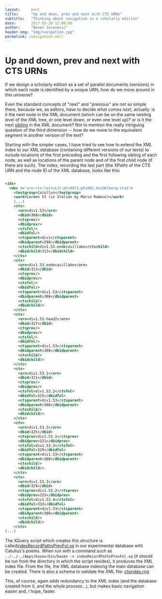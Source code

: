 ```yaml
---
layout:     post
title:      "Up and down, prev and next with CTS URNs"
subtitle:   "Thinking about navigation in a scholarly edition"
date:       2017-05-20 12:00:00
author:     "Neven Jovanović"
header-img: "img/navigation.jpg"
permalink: /navigation-xml/
---
```


# Up and down, prev and next with CTS URNs

If we design a scholarly edition as a set of parallel documents (versions) in which each node is identified by a unique URN, how do we move around in this universe?

Even the standard concepts of "next" and "previous" are not so simple there, because we, as editors, have to decide *what comes next*, actually: is it the next node in the XML document (which can be on the same nesting level of the XML tree, or one level down, or even one level up)? or is it the next [sibling](http://www.xml.com/pub/2000/10/04/transforming/trxml5.html) in the XML document? Not to mention the really intriguing question of the third dimension -- how do we move to the equivalent segment in another version of the text?

Starting with the simpler cases, I have tried to see how to extend the XML index to our XML database (containing different versions of our texts) to include locations of the first preceding and the first following sibling of each node, as well as locations of the parent node and of the first child node (if there are such). The index, recording the last part (the XPath) of the CTS URN and the node ID of the XML database, looks like this:

````xml

<idx>
  <doc n="urn:cts:latinLit:phi0472.phi001.heidelberg-ita1">
    <textgroup>Catullus</textgroup>
    <work>Carmen 53 (in Italian by Mario Ramous)</work>
    (...)
    <cts>
      <urn>div1.53</urn>
      <dbid>308</dbid>
      <ctsprev/>
      <dbidprev/>
      <ctsfol/>
      <dbidfol/>
      <ctsparent>div1</ctsparent>
      <dbidparent>298</dbidparent>
      <ctschild>div1.53.endecasillabo</ctschild>
      <dbidchild>313</dbidchild>
    </cts>
    <cts>
      <urn>div1.53.endecasillabo</urn>
      <dbid>313</dbid>
      <ctsprev/>
      <dbidprev/>
      <ctsfol/>
      <dbidfol/>
      <ctsparent>div1.53</ctsparent>
      <dbidparent>308</dbidparent>
      <ctschild/>
      <dbidchild/>
    </cts>
    <cts>
      <urn>div1.53.head2</urn>
      <dbid>317</dbid>
      <ctsprev/>
      <dbidprev/>
      <ctsfol/>
      <dbidfol/>
      <ctsparent>div1.53</ctsparent>
      <dbidparent>308</dbidparent>
      <ctschild/>
      <dbidchild/>
    </cts>
    <cts>
      <urn>div1.53.1</urn>
      <dbid>321</dbid>
      <ctsprev/>
      <dbidprev/>
      <ctsfol>div1.53.2</ctsfol>
      <dbidfol>325</dbidfol>
      <ctsparent>div1.53</ctsparent>
      <dbidparent>308</dbidparent>
      <ctschild/>
      <dbidchild/>
    </cts>
    <cts>
      <urn>div1.53.2</urn>
      <dbid>325</dbid>
      <ctsprev>div1.53.1</ctsprev>
      <dbidprev>321</dbidprev>
      <ctsfol>div1.53.3</ctsfol>
      <dbidfol>329</dbidfol>
      <ctsparent>div1.53</ctsparent>
      <dbidparent>308</dbidparent>
      <ctschild/>
      <dbidchild/>
    </cts>
    <cts>
      <urn>div1.53.3</urn>
      <dbid>329</dbid>
      <ctsprev>div1.53.2</ctsprev>
      <dbidprev>325</dbidprev>
      <ctsfol>div1.53.4</ctsfol>
      <dbidfol>333</dbidfol>
      <ctsparent>div1.53</ctsparent>
      <dbidparent>308</dbidparent>
      <ctschild/>
      <dbidchild/>
    </cts>
(...)

````

The XQuery script which creates this structure is called[indexRecordPathsPrevFol.xq](https://github.com/nevenjovanovic/catullus-cts/blob/master/scripts/indexRecordPathsPrevFol.xq) in our experimental database with Catullus's poems. When run with a command such as `../../../Apps/basex/bin/basex -v indexRecordPathsPrevFol.xq` (it should be run from the directory in which the script resides), it produces the XML index file. From the file, the XML database indexing the main database can be created. There is also a schema to validate the XML file: [ctsindex.rng](https://github.com/nevenjovanovic/catullus-cts/blob/master/schemas/ctsindex.rng)

This, of course, again adds redundancy to the XML index (and the database created from it, and the whole process...), but makes basic navigation easier and, I hope, faster.

